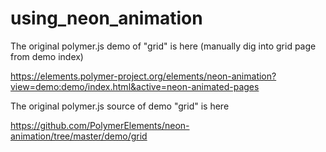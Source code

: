 # using_neon_animation

The original polymer.js demo of "grid" is here (manually dig into grid page from demo index)
  
  https://elements.polymer-project.org/elements/neon-animation?view=demo:demo/index.html&active=neon-animated-pages  


The original polymer.js source of demo "grid" is here
  
  https://github.com/PolymerElements/neon-animation/tree/master/demo/grid  

